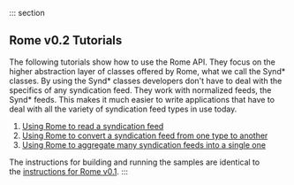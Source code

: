 ::: section
## Rome v0.2 Tutorials

The following tutorials show how to use the Rome API. They focus on the
higher abstraction layer of classes offered by Rome, what we call the
Synd\* classes. By using the Synd\* classes developers don\'t have to
deal with the specifics of any syndication feed. They work with
normalized feeds, the Synd\* feeds. This makes it much easier to write
applications that have to deal with all the variety of syndication feed
types in use today.

1.  [Using Rome to read a syndication
    feed](./RomeV0.2TutorialUsingRomeToReadASyndicationFeed.html)
2.  [Using Rome to convert a syndication feed from one type to
    another](./RomeV0.2TutorialUsingRomeToConvertASyndicationFeedFromOneTypeToAnother.html)
3.  [Using Rome to aggregate many syndication feeds into a single
    one](./RomeV0.2TutorialUsingRomeToAggregateManySyndicationFeedsIntoASingleOne.html)

The instructions for building and running the samples are identical to
the [instructions for Rome
v0.1](../../ROME0.1Beta/RomeV0.1Tutorials/RomeV0.1HowToBuildAndRunTheTutorialsSampleCode.html).
:::
